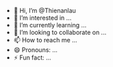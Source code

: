 - 👋 Hi, I’m @Thienanlau
- 👀 I’m interested in ...
- 🌱 I’m currently learning ...
- 💞️ I’m looking to collaborate on ...
- 📫 How to reach me ...
- 😄 Pronouns: ...
- ⚡ Fun fact: ...

<!---
Thienanlau/Thienanlau is a ✨ special ✨ repository because its `README.md` (this file) appears on your GitHub profile.
You can click the Preview link to take a look at your changes.
--->
